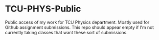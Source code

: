 # TCU-PHYS-Public
Public access of my work for TCU Physics department. Mostly used for Github assignment submissions. This repo should appear empty if I'm not currently taking classes that want these sort of submissions.
